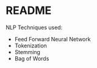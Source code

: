 # README
NLP Techniques used:

- Feed Forward Neural Network
- Tokenization
- Stemming
- Bag of Words
